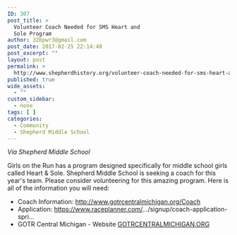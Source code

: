 ```yaml
---
ID: 307
post_title: >
  Volunteer Coach Needed for SMS Heart and
  Sole Program
author: 32bpwr3@gmail.com
post_date: 2017-02-25 22:14:48
post_excerpt: ""
layout: post
permalink: >
  http://www.shepherdhistory.org/volunteer-coach-needed-for-sms-heart-and-sole-program/
published: true
wide_assets:
  - ""
custom_sidebar:
  - none
tags: [ ]
categories:
  - Community
  - Shepherd Middle School
---
```

<em>Via Shepherd Middle School</em>

Girls on the Run has a program designed specifically for middle school girls called Heart &amp; Sole. Shepherd Middle School is seeking a coach for this year's team. Please consider volunteering for this amazing program. Here is all of the information you will need:
<ul>
 	<li>Coach Information: <a href="http://www.gotrcentralmichigan.org/Coach">http://www.gotrcentralmichigan.org/Coach</a></li>
 	<li>Application: <a href="https://www.raceplanner.com/">https://www.raceplanner.com/</a>…/signup/coach-application-spri…</li>
 	<li>GOTR Central Michigan - Website <a href="http://gotrcentralmichigan.org/">GOTRCENTRALMICHIGAN.ORG</a></li>
</ul>